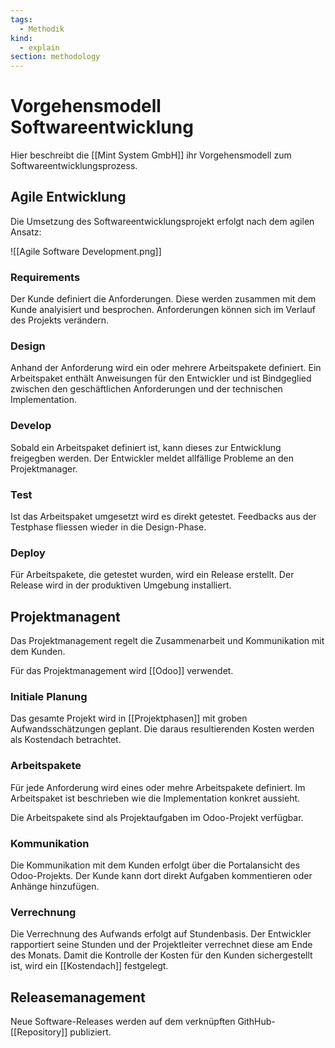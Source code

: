 ```yaml
---
tags:
  - Methodik
kind:
  - explain
section: methodology
---
```


# Vorgehensmodell Softwareentwicklung

Hier beschreibt die [[Mint System GmbH]] ihr Vorgehensmodell zum Softwareentwicklungsprozess.

## Agile Entwicklung

Die Umsetzung des Softwareentwicklungsprojekt erfolgt nach dem agilen Ansatz:

![[Agile Software Development.png]]

### Requirements

Der Kunde definiert die Anforderungen. Diese werden zusammen mit dem Kunde analyisiert und besprochen. Anforderungen können sich im Verlauf des Projekts verändern.

### Design

Anhand der Anforderung wird ein oder mehrere Arbeitspakete definiert. Ein Arbeitspaket enthält Anweisungen für den Entwickler und ist Bindgeglied zwischen den geschäftlichen Anforderungen und der technischen Implementation.

### Develop

Sobald ein Arbeitspaket definiert ist, kann dieses zur Entwicklung freigegben werden. Der Entwickler meldet allfällige Probleme an den Projektmanager.

### Test

Ist das Arbeitspaket umgesetzt wird es direkt getestet. Feedbacks aus der Testphase fliessen wieder in die Design-Phase.

### Deploy

Für Arbeitspakete, die getestet wurden, wird ein Release erstellt. Der Release wird in der produktiven Umgebung installiert.

## Projektmanagent

Das Projektmanagement regelt die Zusammenarbeit und Kommunikation mit dem Kunden.

Für das Projektmanagement wird [[Odoo]] verwendet.

### Initiale Planung

Das gesamte Projekt wird in [[Projektphasen]] mit groben Aufwandsschätzungen geplant. Die daraus resultierenden Kosten werden als Kostendach betrachtet.

### Arbeitspakete

Für jede Anforderung wird eines oder mehre Arbeitspakete definiert. Im Arbeitspaket ist beschrieben wie die Implementation konkret aussieht.

Die Arbeitspakete sind als Projektaufgaben im Odoo-Projekt verfügbar.

### Kommunikation

Die Kommunikation mit dem Kunden erfolgt über die Portalansicht des Odoo-Projekts. Der Kunde kann dort direkt Aufgaben kommentieren oder Anhänge hinzufügen.

### Verrechnung

Die Verrechnung des Aufwands erfolgt auf Stundenbasis. Der Entwickler rapportiert seine Stunden und der Projektleiter verrechnet diese am Ende des Monats. Damit die Kontrolle der Kosten für den Kunden sichergestellt ist, wird ein [[Kostendach]] festgelegt.

## Releasemanagement

Neue Software-Releases werden auf dem verknüpften GithHub-[[Repository]] publiziert.
